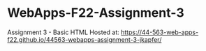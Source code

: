 # WebApps-F22-Assignment-3
Assignment 3 - Basic HTML
Hosted at: <https://44-563-web-apps-f22.github.io/44563-webapps-assignment-3-jkapfer/>
